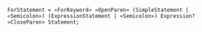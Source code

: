 <!-- This file is generated automatically by infrastructure scripts. Please don't edit by hand. -->

```{ .ebnf .slang-ebnf #ForStatement }
ForStatement = «ForKeyword» «OpenParen» (SimpleStatement | «Semicolon») (ExpressionStatement | «Semicolon») Expression? «CloseParen» Statement;
```
